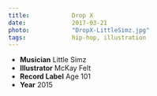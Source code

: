 ```yaml
---
title:            Drop X
date:             2017-03-21
photo:            "DropX-LittleSimz.jpg"
tags:             hip-hop, illustration
---
```


- **Musician** Little Simz
- **Illustrator** McKay Felt
- **Record Label** Age 101
- **Year** 2015
